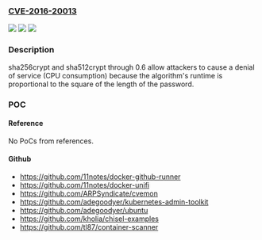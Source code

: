 ### [CVE-2016-20013](https://cve.mitre.org/cgi-bin/cvename.cgi?name=CVE-2016-20013)
![](https://img.shields.io/static/v1?label=Product&message=n%2Fa&color=blue)
![](https://img.shields.io/static/v1?label=Version&message=n%2Fa&color=blue)
![](https://img.shields.io/static/v1?label=Vulnerability&message=n%2Fa&color=brighgreen)

### Description

sha256crypt and sha512crypt through 0.6 allow attackers to cause a denial of service (CPU consumption) because the algorithm's runtime is proportional to the square of the length of the password.

### POC

#### Reference
No PoCs from references.

#### Github
- https://github.com/11notes/docker-github-runner
- https://github.com/11notes/docker-unifi
- https://github.com/ARPSyndicate/cvemon
- https://github.com/adegoodyer/kubernetes-admin-toolkit
- https://github.com/adegoodyer/ubuntu
- https://github.com/kholia/chisel-examples
- https://github.com/tl87/container-scanner

